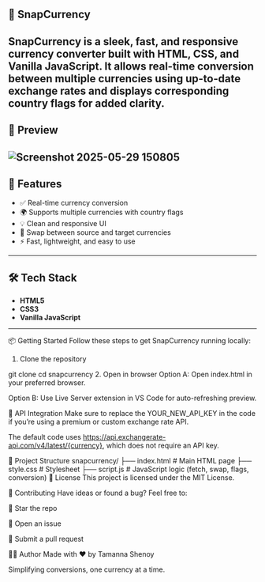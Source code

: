 ## 💱 SnapCurrency
**SnapCurrency** is a sleek, fast, and responsive currency converter built with HTML, CSS, and Vanilla JavaScript. It allows real-time conversion between multiple currencies using up-to-date exchange rates and displays corresponding country flags for added clarity.
---

## 📸 Preview
![Screenshot 2025-05-29 150805](https://github.com/user-attachments/assets/ab5b450c-9c19-43a3-865f-4d90aa5265a7)
---

## 🚀 Features

- ✅ Real-time currency conversion
- 🌍 Supports multiple currencies with country flags
- 💡 Clean and responsive UI
- 🔄 Swap between source and target currencies
- ⚡ Fast, lightweight, and easy to use

---

## 🛠️ Tech Stack

- **HTML5**
- **CSS3**
- **Vanilla JavaScript**
---

📦 Getting Started
Follow these steps to get SnapCurrency running locally:

1. Clone the repository

git clone 
cd snapcurrency
2. Open in browser
Option A: Open index.html in your preferred browser.

Option B: Use Live Server extension in VS Code for auto-refreshing preview.

🔑 API Integration
Make sure to replace the YOUR_NEW_API_KEY in the code if you’re using a premium or custom exchange rate API.

The default code uses https://api.exchangerate-api.com/v4/latest/{currency}, which does not require an API key.

🧩 Project Structure
snapcurrency/
├── index.html         # Main HTML page
├── style.css          # Stylesheet
├── script.js          # JavaScript logic (fetch, swap, flags, conversion)
📜 License
This project is licensed under the MIT License.

🤝 Contributing
Have ideas or found a bug? Feel free to:

🌟 Star the repo

🐞 Open an issue

📩 Submit a pull request

🧑‍💻 Author
Made with ❤️ by Tamanna Shenoy

Simplifying conversions, one currency at a time.
